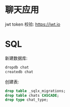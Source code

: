 # 聊天应用

jwt token 校验: https://jwt.io

# SQL

新建数据库:

```bash
dropdb chat
createdb chat
```

创建表:

```sql
drop table _sqlx_migrations;
drop table chats CASCADE;
drop type chat_type;
```
